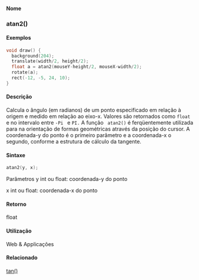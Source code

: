 
#### Nome
### atan2()

#### Exemplos

```pde
void draw() { 
  background(204); 
  translate(width/2, height/2); 
  float a = atan2(mouseY-height/2, mouseX-width/2); 
  rotate(a); 
  rect(-12, -5, 24, 10); 
} 

```



#### Descrição
Calcula o ângulo (em radianos) de um ponto
especificado em relação à origem e medido em
relação ao eixo-x. Valores são retornados como `float` e no intervalo entre `-Pi ` e `PI.` A função ` atan2()`
é ferqüentemente utilizada para na orientação
de formas geométricas através da posição do
cursor. A coordenada-y do ponto é o primeiro parâmetro e a
coordenada-x o segundo, conforme a estrutura de cálculo da
tangente.

#### Sintaxe
```pde
atan2(y, x); 

```
Parâmetros
y
int ou float: coordenada-y do ponto


x
int ou float: coordenada-x do ponto



#### Retorno

	
float

#### Utilização

	
Web & Applicações

#### Relacionado
[tan()](tan_
)

